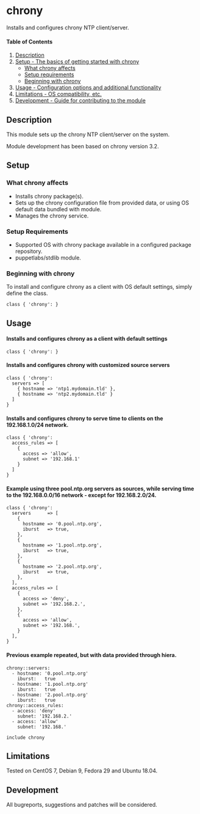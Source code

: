 
# chrony

Installs and configures chrony NTP client/server.

#### Table of Contents

1. [Description](#description)
2. [Setup - The basics of getting started with chrony](#setup)
    * [What chrony affects](#what-chrony-affects)
    * [Setup requirements](#setup-requirements)
    * [Beginning with chrony](#beginning-with-chrony)
3. [Usage - Configuration options and additional functionality](#usage)
4. [Limitations - OS compatibility, etc.](#limitations)
5. [Development - Guide for contributing to the module](#development)

## Description

This module sets up the chrony NTP client/server on the system.

Module development has been based on chrony version 3.2.

## Setup

### What chrony affects

* Installs chrony package(s).
* Sets up the chrony configuration file from provided data, or using OS default data bundled with module.
* Manages the chrony service.

### Setup Requirements

* Supported OS with chrony package available in a configured package repository.
* puppetlabs/stdlib module.

### Beginning with chrony

To install and configure chrony as a client with OS default settings, simply define the class.

    class { 'chrony': }

## Usage

#### Installs and configures chrony as a client with default settings

    class { 'chrony': }

#### Installs and configures chrony with customized source servers

    class { 'chrony':
      servers => [
        { hostname => 'ntp1.mydomain.tld' },
        { hostname => 'ntp2.mydomain.tld' }
      ]
    }

#### Installs and configures chrony to serve time to clients on the 192.168.1.0/24 network.

    class { 'chrony':
      access_rules => [
        {
          access => 'allow',
          subnet => '192.168.1'
        }
      ]
    }

#### Example using three pool.ntp.org servers as sources, while serving time to the 192.168.0.0/16 network - except for 192.168.2.0/24.

    class { 'chrony':
      servers      => [
        {
          hostname => '0.pool.ntp.org',
          iburst   => true,
        },
        {
          hostname => '1.pool.ntp.org',
          iburst   => true,
        },
        {
          hostname => '2.pool.ntp.org',
          iburst   => true,
        },
      ],
      access_rules => [
        {
          access => 'deny',
          subnet => '192.168.2.',
        },
        {
          access => 'allow',
          subnet => '192.168.',
        }
      ],
    }

#### Previous example repeated, but with data provided through hiera.

    chrony::servers:
      - hostname: '0.pool.ntp.org'
        iburst:   true
      - hostname: '1.pool.ntp.org'
        iburst:   true
      - hostname: '2.pool.ntp.org'
        iburst:   true
    chrony::access_rules:
      - access: 'deny'
        subnet: '192.168.2.'
      - access: 'allow'
        subnet: '192.168.'

    include chrony

## Limitations

Tested on CentOS 7, Debian 9, Fedora 29 and Ubuntu 18.04.

## Development

All bugreports, suggestions and patches will be considered.
